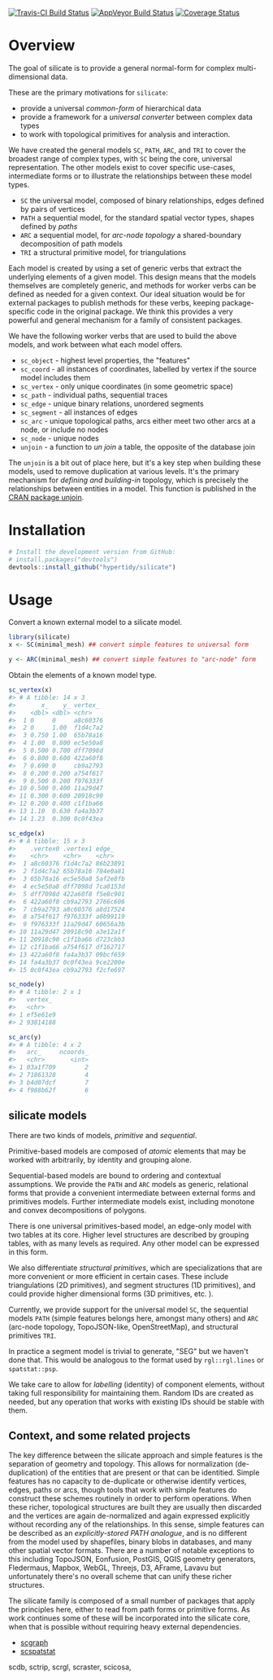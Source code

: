 
<!-- README.md is generated from README.Rmd. Please edit that file -->
[![Travis-CI Build Status](https://travis-ci.org/hypertidy/silicate.svg?branch=master)](https://travis-ci.org/hypertidy/silicate) [![AppVeyor Build Status](https://ci.appveyor.com/api/projects/status/github/hypertidy/silicate?branch=master&svg=true)](https://ci.appveyor.com/project/hypertidy/silicate) [![Coverage Status](https://img.shields.io/codecov/c/github/hypertidy/silicate/master.svg)](https://codecov.io/github/hypertidy/silicate?branch=master)

Overview
========

The goal of silicate is to provide a general normal-form for complex multi-dimensional data.

These are the primary motivations for `silicate`:

-   provide a universal *common-form* of hierarchical data
-   provide a framework for a *universal converter* between complex data types
-   to work with topological primitives for analysis and interaction.

We have created the general models `SC`, `PATH`, `ARC`, and `TRI` to cover the broadest range of complex types, with `SC` being the core, universal representation. The other models exist to cover specific use-cases, intermediate forms or to illustrate the relationships between these model types.

-   `SC` the universal model, composed of binary relationships, edges defined by pairs of vertices
-   `PATH` a sequential model, for the standard spatial vector types, shapes defined by *paths*
-   `ARC` a sequential model, for *arc-node topology* a shared-boundary decomposition of path models
-   `TRI` a structural primitive model, for triangulations

Each model is created by using a set of generic verbs that extract the underlying elements of a given model. This design means that the models themselves are completely generic, and methods for worker verbs can be defined as needed for a given context. Our ideal situation would be for external packages to publish methods for these verbs, keeping package-specific code in the original package. We think this provides a very powerful and general mechanism for a family of consistent packages.

We have the following worker verbs that are used to build the above models, and work between what each model offers.

-   `sc_object` - highest level properties, the "features"
-   `sc_coord` - all instances of coordinates, labelled by vertex if the source model includes them
-   `sc_vertex` - only unique coordinates (in some geometric space)
-   `sc_path` - individual paths, sequential traces
-   `sc_edge` - unique binary relations, unordered segments
-   `sc_segment` - all instances of edges
-   `sc_arc` - unique topological paths, arcs either meet two other arcs at a node, or include no nodes
-   `sc_node` - unique nodes
-   `unjoin` - a function to *un join* a table, the opposite of the database join

The `unjoin` is a bit out of place here, but it's a key step when building these models, used to remove duplication at various levels. It's the primary mechanism for *defining and building-in* topology, which is precisely the relationships between entities in a model. This function is published in the [CRAN package unjoin](https://CRAN.R-project.org/package=unjoin).

Installation
============

``` r
# Install the development version from GitHub:
# install.packages("devtools")
devtools::install_github("hypertidy/silicate")
```

Usage
=====

Convert a known external model to a silicate model.

``` r
library(silicate)
x <- SC(minimal_mesh) ## convert simple features to universal form

y <- ARC(minimal_mesh) ## convert simple features to "arc-node" form
```

Obtain the elements of a known model type.

``` r
sc_vertex(x)
#> # A tibble: 14 x 3
#>       x_    y_ vertex_ 
#>    <dbl> <dbl> <chr>   
#>  1 0     0     a8c60376
#>  2 0     1.00  f1d4c7a2
#>  3 0.750 1.00  65b78a16
#>  4 1.00  0.800 ec5e50a8
#>  5 0.500 0.700 dff7098d
#>  6 0.800 0.600 422a60f8
#>  7 0.690 0     cb9a2793
#>  8 0.200 0.200 a754f617
#>  9 0.500 0.200 f976333f
#> 10 0.500 0.400 11a29d47
#> 11 0.300 0.600 20918c90
#> 12 0.200 0.400 c1f1ba66
#> 13 1.10  0.630 fa4a3b37
#> 14 1.23  0.300 0c0f43ea

sc_edge(x)
#> # A tibble: 15 x 3
#>    .vertex0 .vertex1 edge_   
#>    <chr>    <chr>    <chr>   
#>  1 a8c60376 f1d4c7a2 86b23891
#>  2 f1d4c7a2 65b78a16 784e0a81
#>  3 65b78a16 ec5e50a8 5af2e8fb
#>  4 ec5e50a8 dff7098d 7ca8153d
#>  5 dff7098d 422a60f8 f5e8c901
#>  6 422a60f8 cb9a2793 2766c606
#>  7 cb9a2793 a8c60376 a8d17524
#>  8 a754f617 f976333f a0b99119
#>  9 f976333f 11a29d47 60656a3b
#> 10 11a29d47 20918c90 a3e12a1f
#> 11 20918c90 c1f1ba66 d723cbb3
#> 12 c1f1ba66 a754f617 df162717
#> 13 422a60f8 fa4a3b37 09bcf659
#> 14 fa4a3b37 0c0f43ea 9ce2200e
#> 15 0c0f43ea cb9a2793 f2cfe697

sc_node(y)
#> # A tibble: 2 x 1
#>   vertex_ 
#>   <chr>   
#> 1 ef5e61e9
#> 2 93814188

sc_arc(y)
#> # A tibble: 4 x 2
#>   arc_     ncoords_
#>   <chr>       <int>
#> 1 03a1f709        2
#> 2 71861328        4
#> 3 b4d07dcf        7
#> 4 f988b62f        6
```

silicate models
---------------

There are two kinds of models, *primitive* and *sequential*.

Primitive-based models are composed of *atomic* elements that may be worked with arbitrarily, by identity and grouping alone.

Sequential-based models are bound to ordering and contextual assumptions. We provide the `PATH` and `ARC` models as generic, relational forms that provide a convenient intermediate between external forms and primitives models. Further intermediate models exist, including monotone and convex decompositions of polygons.

There is one universal primitives-based model, an edge-only model with two tables at its core. Higher level structures are described by grouping tables, with as many levels as required. Any other model can be expressed in this form.

We also differentiate *structural primitives*, which are specializations that are more convenient or more efficient in certain cases. These include triangulations (2D primitives), and segment structures (1D primitives), and could provide higher dimensional forms (3D primitives, etc. ).

Currently, we provide support for the universal model `SC`, the sequential models `PATH` (simple features belongs here, amongst many others) and `ARC` (arc-node topology, TopoJSON-like, OpenStreetMap), and structural primitives `TRI`.

In practice a segment model is trivial to generate, "SEG" but we haven't done that. This would be analogous to the format used by `rgl::rgl.lines` or `spatstat::psp`.

We take care to allow for *labelling* (identity) of component elements, without taking full responsibility for maintaining them. Random IDs are created as needed, but any operation that works with existing IDs should be stable with them.

Context, and some related projects
----------------------------------

The key difference between the silicate approach and simple features is the separation of geometry and topology. This allows for normalization (de-duplication) of the entities that are present or that can be identitied. Simple features has no capacity to de-duplicate or otherwise identify vertices, edges, paths or arcs, though tools that work with simple features do construct these schemes routinely in order to perform operations. When these richer, topological structures are built they are usually then discarded and the vertices are again de-normalized and again expressed explicitly without recording any of the relationships. In this sense, simple features can be described as an *explicitly-stored PATH analogue*, and is no different from the model used by shapefiles, binary blobs in databases, and many other spatial vector formats. There are a number of notable exceptions to this including TopoJSON, Eonfusion, PostGIS, QGIS geometry generators, Fledermaus, Mapbox, WebGL, Threejs, D3, AFrame, Lavavu but unfortunately there's no overall scheme that can unify these richer structures.

The silicate family is composed of a small number of packages that apply the principles here, either to read from path forms or primitive forms. As work continues some of these will be incorporated into the silicate core, when that is possible without requiring heavy external dependencies.

-   [scgraph](https://github.com/hypertidy/scgraph)
-   [scspatstat](https://github.com/hypertidy/scspatstat)

scdb, sctrip, scrgl, scraster, scicosa,

